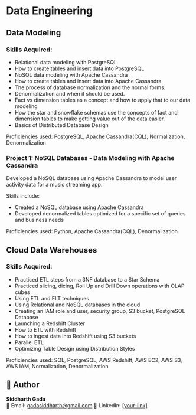 # Data Engineering

## Data Modeling

### Skills Acquired:
- Relational data modeling with PostgreSQL
- How to create tables and insert data into PostgreSQL
- NoSQL data modeling with Apache Cassandra
- How to create tables and insert data into Apache Cassandra
- The process of database normalization and the normal forms.
- Denormalization and when it should be used.
- Fact vs dimension tables as a concept and how to apply that to our data modeling
- How the star and snowflake schemas use the concepts of fact and dimension tables to make getting value out of the data easier.
- Basics of Distributed Database Design

Proficiencies used: PostgreSQL, Apache Cassandra(CQL), Normalization, Denormalization

### Project 1: NoSQL Databases - Data Modeling with Apache Cassandra
Developed a NoSQL database using Apache Cassandra to model user activity data for a music streaming app. <br>

Skills include:
- Created a NoSQL database using Apache Cassandra
- Developed denormalized tables optimized for a specific set of queries and business needs

Proficiencies used: Python, Apache Cassandra(CQL), Denormalization

## Cloud Data Warehouses

### Skills Acquired:
- Practiced ETL steps from a 3NF database to a Star Schema
- Practiced slicing, dicing, Roll Up and Drill Down operations with OLAP cubes
- Using ETL and ELT techniques
- Using Relational and NoSQL databases in the cloud
- Creating an IAM role and user, security group, S3 bucket, PostgreSQL Database
- Launching a Redshift Cluster
- How to ETL with Redshift
- How to ingest data into Redshift using S3 buckets
- Parallel ETL
- Optimizing Table Design using Distribution Styles

Proficiencies used: SQL, PostgreSQL, AWS Redshift, AWS EC2, AWS S3, AWS IAM, Normalization, Denormalization

  ## 👤 Author

**Siddharth Gada**  
📧 Email: gadasiddharth@gmail.com 
🔗 LinkedIn: [[your-link]  ](https://www.linkedin.com/in/siddharthgada/)
